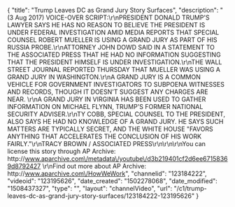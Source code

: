 {
    "title": "Trump Leaves DC as Grand Jury Story Surfaces",
    "description": "(3 Aug 2017) VOICE-OVER SCRIPT:\r\nPRESIDENT DONALD TRUMP'S LAWYER SAYS HE HAS NO REASON TO BELIEVE THE PRESIDENT IS UNDER FEDERAL INVESTIGATION AMID MEDIA REPORTS THAT SPECIAL COUNSEL ROBERT MUELLER IS USING A GRAND JURY AS PART OF HIS RUSSIA PROBE.\r\nATTORNEY JOHN DOWD SAID IN A STATEMENT TO THE ASSOCIATED PRESS THAT HE HAD NO INFORMATION SUGGESTING THAT THE PRESIDENT HIMSELF IS UNDER INVESTIGATION.\r\nTHE WALL STREET JOURNAL REPORTED THURSDAY THAT MUELLER WAS USING A GRAND JURY IN WASHINGTON.\r\nA GRAND JURY IS A COMMON VEHICLE FOR GOVERNMENT INVESTIGATORS TO SUBPOENA WITNESSES AND RECORDS, THOUGH IT DOESN'T SUGGEST ANY CHARGES ARE NEAR. \r\nA GRAND JURY IN VIRGINIA HAS BEEN USED TO GATHER INFORMATION ON MICHAEL FLYNN, TRUMP'S FORMER NATIONAL SECURITY ADVISER.\r\nTY COBB, SPECIAL COUNSEL TO THE PRESIDENT, ALSO SAYS HE HAD NO KNOWLEDGE OF A GRAND JURY. HE SAYS SUCH MATTERS ARE TYPICALLY SECRET, AND THE WHITE HOUSE \"FAVORS ANYTHING THAT ACCELERATES THE CONCLUSION OF HIS WORK FAIRLY.\"\r\nTRACY BROWN \/ ASSOCIATED PRESS\r\n\r\n\r\nYou can license this story through AP Archive: http:\/\/www.aparchive.com\/metadata\/youtube\/d3b219401cf2d6ee67158369d8792427 \r\nFind out more about AP Archive: http:\/\/www.aparchive.com\/HowWeWork",
    "channelid": "123184222",
    "videoid": "123195626",
    "date_created": "1502278068",
    "date_modified": "1508437327",
    "type": "",
    "layout": "channelVideo",
    "url": "\/c1\/trump-leaves-dc-as-grand-jury-story-surfaces\/123184222-123195626"
}